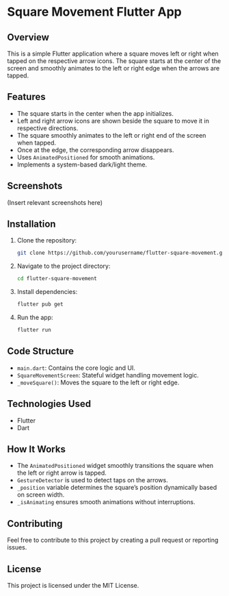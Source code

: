 # Square Movement Flutter App

## Overview
This is a simple Flutter application where a square moves left or right when tapped on the respective arrow icons. The square starts at the center of the screen and smoothly animates to the left or right edge when the arrows are tapped.

## Features
- The square starts in the center when the app initializes.
- Left and right arrow icons are shown beside the square to move it in respective directions.
- The square smoothly animates to the left or right end of the screen when tapped.
- Once at the edge, the corresponding arrow disappears.
- Uses `AnimatedPositioned` for smooth animations.
- Implements a system-based dark/light theme.

## Screenshots
(Insert relevant screenshots here)

## Installation
1. Clone the repository:
   ```sh
   git clone https://github.com/yourusername/flutter-square-movement.git
   ```
2. Navigate to the project directory:
   ```sh
   cd flutter-square-movement
   ```
3. Install dependencies:
   ```sh
   flutter pub get
   ```
4. Run the app:
   ```sh
   flutter run
   ```

## Code Structure
- `main.dart`: Contains the core logic and UI.
- `SquareMovementScreen`: Stateful widget handling movement logic.
- `_moveSquare()`: Moves the square to the left or right edge.

## Technologies Used
- Flutter
- Dart

## How It Works
- The `AnimatedPositioned` widget smoothly transitions the square when the left or right arrow is tapped.
- `GestureDetector` is used to detect taps on the arrows.
- `_position` variable determines the square’s position dynamically based on screen width.
- `_isAnimating` ensures smooth animations without interruptions.

## Contributing
Feel free to contribute to this project by creating a pull request or reporting issues.

## License
This project is licensed under the MIT License.

